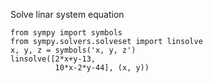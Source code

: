 Solve linar system equation
```
from sympy import symbols
from sympy.solvers.solveset import linsolve
x, y, z = symbols('x, y, z')
linsolve([2*x+y-13,
          10*x-2*y-44], (x, y))
```